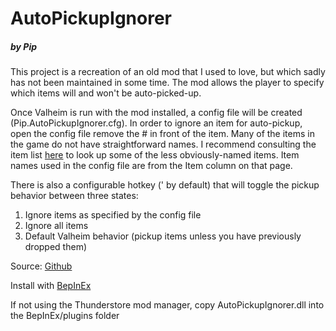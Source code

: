 # AutoPickupIgnorer

##### by Pip

This project is a recreation of an old mod that I used to love, but which sadly has not been maintained in some time.
The mod allows the player to specify which items will and won't be auto-picked-up.

Once Valheim is run with the mod installed, a config file will be created (Pip.AutoPickupIgnorer.cfg).
In order to ignore an item for auto-pickup, open the config file remove the # in front of the item.
Many of the items in the game do not have straightforward names. I recommend consulting the item
list [here](https://valheim-modding.github.io/Jotunn/data/objects/item-list.html) to look up some of the less obviously-named items.
Item names used in the config file are from the Item column on that page.

There is also a configurable hotkey (' by default) that will toggle the pickup behavior between three states:

1. Ignore items as specified by the config file
2. Ignore all items
3. Default Valheim behavior (pickup items unless you have previously dropped them)

Source: [Github](https://github.com/michaelpipkin/PipValheimMods/tree/main/AutoPickupIgnorer)

Install with [BepInEx](https://valheim.thunderstore.io/package/denikson/BepInExPack_Valheim/)

If not using the Thunderstore mod manager, copy AutoPickupIgnorer.dll into the BepInEx/plugins folder
